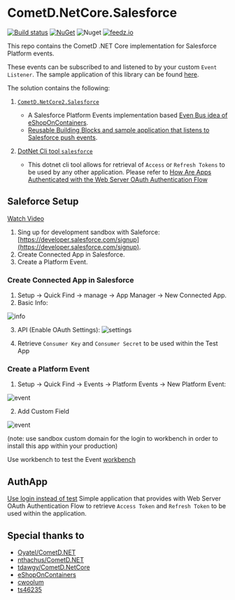 # CometD.NetCore.Salesforce

[![Build status](https://ci.appveyor.com/api/projects/status/baalfhs6vvc38icc?svg=true)](https://ci.appveyor.com/project/kdcllc/cometd-netcore-salesforce)
[![NuGet](https://img.shields.io/nuget/v/CometD.NetCore.Salesforce.svg)](https://www.nuget.org/packages?q=Bet.AspNetCore)
![Nuget](https://img.shields.io/nuget/dt/CometD.NetCore.Salesforce)
[![feedz.io](https://img.shields.io/badge/endpoint.svg?url=https://f.feedz.io/kdcllc/kdcllc/shield/CometD.NetCore.Salesforce/latest)](https://f.feedz.io/kdcllc/kdcllc/packages/CometD.NetCore.Salesforce/latest/download)

This repo contains the CometD .NET Core implementation for Salesforce Platform events.

These events can be subscribed to and listened to by your custom `Event Listener`. The sample application of this library can be found [here](https://github.com/kdcllc/Bet.BuildingBlocks.SalesforceEventBus).

The solution contains the following:

1. [`CometD.NetCore2.Salesforce`](./src/CometD.NetCore.Salesforce/README.md)
     - A Salesforce Platform Events implementation based [Even Bus idea of eShopOnContainers](https://github.com/dotnet-architecture/eShopOnContainers).
     - [Reusable Building Blocks and sample application that listens to Salesforce push events](https://github.com/kdcllc/Bet.BuildingBlocks.SalesforceEventBus).

2. [DotNet Cli tool `salesforce`](./src/AuthApp/README.md)
   - This dotnet cli tool allows for retrieval of `Access` or `Refresh Tokens`  to be used by any other application.
   Please refer to [How Are Apps Authenticated with the Web Server OAuth Authentication Flow](https://developer.salesforce.com/docs/atlas.en-us.api_rest.meta/api_rest/intro_understanding_web_server_oauth_flow.htm)

## Saleforce Setup

[Watch Video](https://www.youtube.com/watch?v=L6OWyCfQD6U)

1. Sing up for development sandbox with Saleforce: [https://developer.salesforce.com/signup](https://developer.salesforce.com/signup).
2. Create Connected App in Salesforce.
3. Create a Platform Event.

### Create Connected App in Salesforce

1. Setup -> Quick Find -> manage -> App Manager -> New Connected App.
2. Basic Info:

![info](./img/new-app-basic-info.jpg)

3. API (Enable OAuth Settings):
![settings](./img/new-app-api-auth.jpg)

4. Retrieve `Consumer Key` and `Consumer Secret` to be used within the Test App

### Create a Platform Event
1. Setup -> Quick Find -> Events -> Platform Events -> New Platform Event:

![event](./img/new-platform-event.jpg)

2. Add Custom Field

![event](./img/new-platform-event-field.jpg)

(note: use sandbox custom domain for the login to workbench in order to install this app within your production)

Use workbench to test the Event [workbench](https://workbench.developerforce.com/login.php?startUrl=%2Finsert.php)

## AuthApp

[Use login instead of test](https://github.com/developerforce/Force.com-Toolkit-for-NET/wiki/Web-Server-OAuth-Flow-Sample#am-i-using-the-test-environment)
Simple application that provides with Web Server OAuth Authentication Flow to retrieve 
`Access Token` and `Refresh Token` to be used within the application.

## Special thanks to

- [Oyatel/CometD.NET](https://github.com/Oyatel/CometD.NET)
- [nthachus/CometD.NET](https://github.com/nthachus/CometD.NET)
- [tdawgy/CometD.NetCore](https://github.com/tdawgy/CometD.NetCore)
- [eShopOnContainers](https://github.com/dotnet-architecture/eShopOnContainers)
- [cwoolum](https://github.com/cwoolum)
- [ts46235](https://github.com/ts46235)
